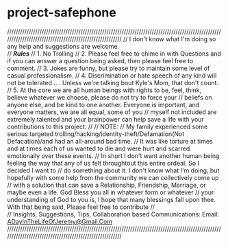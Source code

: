 # project-safephone
////////////////////////////////////////////////////////////////////////////////////////////////////////////////////////////////////////////////////////
//      I don't know what I'm doing so any help and suggestions are welcome.                                                                          
//      ***Rules***                                                                                                                                    //      1. No Trolling
//      2. Please feel free to chime in with Questions and if you can answer a question being asked, then please feel free to comment.                 //      3. Jokes are funny, but please try to maintain some level of casual professionalism. 
//      4. Discrimination or hate speech of any kind will not be tolerated..... Unless we're talking bout Kyle's Mom, that don't count. 
//      5. At the core we are all human beings with rights to be, feel, think, believe whatever we choose, please do not try to force your
//         beliefs on anyone else, and be kind to one another. Everyone is important, and everyone matters, we are all equal, some of you
//         myself not included are extremely talented and your brainpower can help save a life with your contributions to this project.
// 
//      NOTE: 
//         My family experienced some serious targeted trolling/hacking/identity-theft/Defamation(Not Defacation)/and had an all-around bad time.
//         It was like torture at times and at times each of us wanted to die and were hurt and scarred emotionally over these events.
//         In short I don't want another human being feeling the way that any of us felt throughtout this entire ordeal. So I decided I want to
//         do something about it. I don't know what I'm doing, but hopefully with some help from the community we can collectively come up
//         with a solution that can save a Relationship, Friendship, Marriage, or maybe even a life. God Bless you all in whatever form or whatever
//         your understanding of God to you is, I hope that many blessings fall upon thee. With that being said, Please feel free to contribute
//         
//      Insights, Suggestions, Tips, Collaboration based Communications: Email: ADayInTheLifeOfJeremy@Gmail.Com
////////////////////////////////////////////////////////////////////////////////////////////////////////////////////////////////////////////////////////






